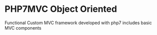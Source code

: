 # PHP7MVC   Object Oriented

Functional Custom MVC framework developed with php7
includes basic MVC components
